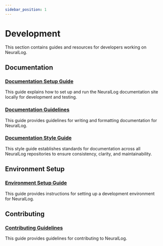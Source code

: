 ```yaml
---
sidebar_position: 1
---
```


# Development

This section contains guides and resources for developers working on NeuralLog.

## Documentation

### [Documentation Setup Guide](./documentation-setup.md)

This guide explains how to set up and run the NeuralLog documentation site locally for development and testing.

### [Documentation Guidelines](./documentation-guidelines.md)

This guide provides guidelines for writing and formatting documentation for NeuralLog.

### [Documentation Style Guide](./DOCUMENTATION_STYLE_GUIDE.md)

This style guide establishes standards for documentation across all NeuralLog repositories to ensure consistency, clarity, and maintainability.

## Environment Setup

### [Environment Setup Guide](./environment-setup.md)

This guide provides instructions for setting up a development environment for NeuralLog.

## Contributing

### [Contributing Guidelines](../CONTRIBUTING)

This guide provides guidelines for contributing to NeuralLog.
